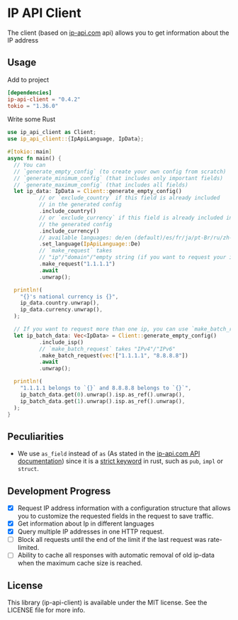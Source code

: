 # IP API Client

The client (based on [ip-api.com](https://ip-api.com/) api) allows you to get information about the IP address

## Usage

Add to project

```toml
[dependencies]
ip-api-client = "0.4.2"
tokio = "1.36.0"
```

Write some Rust

```rust
use ip_api_client as Client;
use ip_api_client::{IpApiLanguage, IpData};

#[tokio::main]
async fn main() {
  // You can
  // `generate_empty_config` (to create your own config from scratch)
  // `generate_minimum_config` (that includes only important fields)
  // `generate_maximum_config` (that includes all fields)
  let ip_data: IpData = Client::generate_empty_config()
          // or `exclude_country` if this field is already included
          // in the generated config
          .include_country()
          // or `exclude_currency` if this field is already included in
          // the generated config
          .include_currency()
          // available languages: de/en (default)/es/fr/ja/pt-Br/ru/zh-CN
          .set_language(IpApiLanguage::De)
          // `make_request` takes
          // "ip"/"domain"/"empty string (if you want to request your ip)"
          .make_request("1.1.1.1")
          .await
          .unwrap();

  println!(
    "{}'s national currency is {}",
    ip_data.country.unwrap(),
    ip_data.currency.unwrap(),
  );

  // If you want to request more than one ip, you can use `make_batch_request`
  let ip_batch_data: Vec<IpData> = Client::generate_empty_config()
          .include_isp()
          // `make_batch_request` takes "IPv4"/"IPv6"
          .make_batch_request(vec!["1.1.1.1", "8.8.8.8"])
          .await
          .unwrap();

  println!(
    "1.1.1.1 belongs to `{}` and 8.8.8.8 belongs to `{}`",
    ip_batch_data.get(0).unwrap().isp.as_ref().unwrap(),
    ip_batch_data.get(1).unwrap().isp.as_ref().unwrap(),
  );
}
```

## Peculiarities

- We use `as_field` instead of `as`
  (As stated in the [ip-api.com API documentation](https://ip-api.com/docs/api:json#as))
  since it is a [strict keyword](https://doc.rust-lang.org/reference/keywords.html#strict-keywords) in rust,
  such as `pub`, `impl` or `struct`.

## Development Progress

- [x] Request IP address information with a configuration structure that allows you to customize the requested fields in the request to save traffic.
- [x] Get information about Ip in different languages
- [x] Query multiple IP addresses in one HTTP request.
- [ ] Block all requests until the end of the limit if the last request was rate-limited.
- [ ] Ability to cache all responses with automatic removal of old ip-data when the maximum cache size is reached.

## License

This library (ip-api-client) is available under the MIT license. See the LICENSE file for more info.
